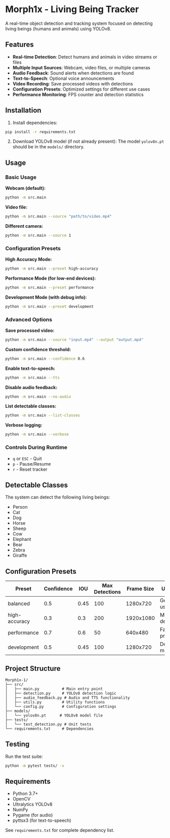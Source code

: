 # Morph1x - Living Being Tracker

A real-time object detection and tracking system focused on detecting living beings (humans and animals) using YOLOv8.

## Features

- **Real-time Detection**: Detect humans and animals in video streams or files
- **Multiple Input Sources**: Webcam, video files, or multiple cameras
- **Audio Feedback**: Sound alerts when detections are found
- **Text-to-Speech**: Optional voice announcements
- **Video Recording**: Save processed videos with detections
- **Configuration Presets**: Optimized settings for different use cases
- **Performance Monitoring**: FPS counter and detection statistics

## Installation

1. Install dependencies:
```bash
pip install -r requirements.txt
```

2. Download YOLOv8 model (if not already present):
The model `yolov8n.pt` should be in the `models/` directory.

## Usage

### Basic Usage

**Webcam (default):**
```bash
python -m src.main
```

**Video file:**
```bash
python -m src.main --source "path/to/video.mp4"
```

**Different camera:**
```bash
python -m src.main --source 1
```

### Configuration Presets

**High Accuracy Mode:**
```bash
python -m src.main --preset high-accuracy
```

**Performance Mode (for low-end devices):**
```bash
python -m src.main --preset performance
```

**Development Mode (with debug info):**
```bash
python -m src.main --preset development
```

### Advanced Options

**Save processed video:**
```bash
python -m src.main --source "input.mp4" --output "output.mp4"
```

**Custom confidence threshold:**
```bash
python -m src.main --confidence 0.6
```

**Enable text-to-speech:**
```bash
python -m src.main --tts
```

**Disable audio feedback:**
```bash
python -m src.main --no-audio
```

**List detectable classes:**
```bash
python -m src.main --list-classes
```

**Verbose logging:**
```bash
python -m src.main --verbose
```

### Controls During Runtime

- `q` or `ESC` - Quit
- `p` - Pause/Resume
- `r` - Reset tracker

## Detectable Classes

The system can detect the following living beings:
- Person
- Cat
- Dog
- Horse
- Sheep
- Cow
- Elephant
- Bear
- Zebra
- Giraffe

## Configuration Presets

| Preset | Confidence | IOU | Max Detections | Frame Size | Use Case |
|--------|------------|-----|----------------|------------|----------|
| balanced | 0.5 | 0.45 | 100 | 1280x720 | General use |
| high-accuracy | 0.3 | 0.3 | 200 | 1920x1080 | Maximum detection |
| performance | 0.7 | 0.6 | 50 | 640x480 | Fast processing |
| development | 0.5 | 0.45 | 100 | 1280x720 | Debug mode |

## Project Structure

```
Morph1x-1/
├── src/
│   ├── main.py          # Main entry point
│   ├── detection.py     # YOLOv8 detection logic
│   ├── audio_feedback.py # Audio and TTS functionality
│   ├── utils.py         # Utility functions
│   └── config.py        # Configuration settings
├── models/
│   └── yolov8n.pt      # YOLOv8 model file
├── tests/
│   └── test_detection.py # Unit tests
└── requirements.txt     # Dependencies
```

## Testing

Run the test suite:
```bash
python -m pytest tests/ -v
```

## Requirements

- Python 3.7+
- OpenCV
- Ultralytics YOLOv8
- NumPy
- Pygame (for audio)
- pyttsx3 (for text-to-speech)

See `requirements.txt` for complete dependency list.
